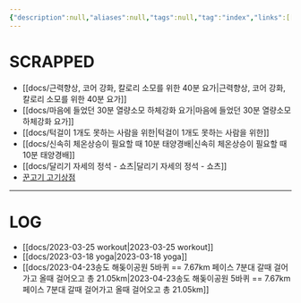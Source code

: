 ```yaml
---
{"description":null,"aliases":null,"tags":null,"tag":"index","links":[["0000 Index 🔥"]],"date created":"Thursday, February 9th 2023, 11:01:42 am","date modified":"Monday, February 27th 2023, 6:20:45 pm","created":"2023-02-09T11:01:42","updated":"2023-07-15T21:32:55","title":"0030 Health 💪","dg-publish":true,"permalink":"/docs/index/0030 Health 💪/","dgPassFrontmatter":true}
---
```



# SCRAPPED

- [[docs/근력향상, 코어 강화, 칼로리 소모를 위한 40분 요가\|근력향상, 코어 강화, 칼로리 소모를 위한 40분 요가]]
- [[docs/마음에 들었던 30분 열량소모 하체강화 요가\|마음에 들었던 30분 열량소모 하체강화 요가]]
- [[docs/턱걸이 1개도 못하는 사람을 위한\|턱걸이 1개도 못하는 사람을 위한]]
- [[docs/신속히 체온상승이 필요할 때 10분 태양경배\|신속히 체온상승이 필요할 때 10분 태양경배]]
- [[docs/달리기 자세의 정석 - 쇼츠\|달리기 자세의 정석 - 쇼츠]]
- [꾼고기 고기상점](http://kkungogi.com/)


---

# LOG

- [[docs/2023-03-25 workout\|2023-03-25 workout]]
- [[docs/2023-03-18 yoga\|2023-03-18 yoga]]
- [[docs/2023-04-23송도 해돚이공원 5바퀴 == 7.67km 페이스 7분대 갈때 걸어가고 올때 걸어오고 총 21.05km\|2023-04-23송도 해돚이공원 5바퀴 == 7.67km 페이스 7분대 갈때 걸어가고 올때 걸어오고 총 21.05km]]
